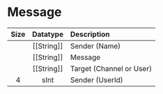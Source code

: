 # Message

| Size |  Datatype  | Description              |
|:----:|:----------:|:-------------------------|
|      | [[String]] | Sender (Name)            |
|      | [[String]] | Message                  |
|      | [[String]] | Target (Channel or User) |
|  4   |    sInt    | Sender (UserId)          |